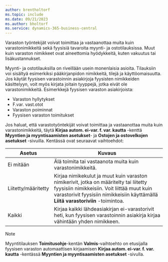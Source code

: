 ```yaml
---
author: brentholtorf
ms.topic: include
ms.date: 09/21/2023
ms.author: bholtorf
ms.service: dynamics-365-business-central
---
```


Varaston työntekijät voivat toimittaa ja vastaanottaa muita kuin varastonimikkeitä sekä fyysisiä tavaroita myynti- ja ostotilauksissa. Muut kuin varaston nimikkeet ovat aineettomia hyödykkeitä, kuten vakuutus tai lisäkustannukset.

Myynti- ja ostotilauksilla on riveillään usein monenlaisia asioita. Tilauksiin voi sisältyä esimerkiksi pääkirjanpidon nimikkeitä, tilejä ja käyttöomaisuutta. Jos käytät fyysisen varastoinnin asiakirjoja fyysisten nimikkeiden käsittelyyn, voit myös kirjata joitain tyyppejä, jotka eivät ole varastonimikkeitä. Esimerkkejä fyysisen varaston asiakirjoista:

* Varaston hyllytykset
* F.var. vast.otot
* Varaston poiminnat
* Fyysisen varaston toimitukset

Jos haluat, että varastotyöntekijät voivat toimittaa ja vastaanottaa muita kuin varastonimikkeitä, täytä **Kirjaa autom. ei-var. f. var. kautta** -kenttä **Myyntien ja myyntisaamisten asetukset**- ja **Ostojen ja ostovelkojen asetukset** -sivuilla. Kentässä ovat seuraavat vaihtoehdot:

|Asetus  |Kuvaus  |
|---------|---------|
|Ei mitään     |Älä toimita tai vastaanota muita kuin varastonimikkeitä.         |
|Liitetty/määritetty     | Kirjaa nimikekulut ja muut kuin varaston nimikerivit, jotka on määritelty tai liitetty fyysisiin nimikkeisiin. Voit liittää muut kuin varastorivit fyysisiin nimikkeisiin käyttämällä **Liitä varastoriviin** -toimintoa.        |
|Kaikki     | Kirjaa kaikki lähdeasiakirjan ei-varastorivit heti, kun fyysisen varastoinnin asiakirja kirjaa vähintään yhden nimikkeen.        |

> [!NOTE]
> Myyntitilauksen **Toimitusohje**-kentän **Valmis**-vaihtoehto on etusijalla fyysisen varaston automaattisen kirjaamisen **Kirjaa autom. ei-var. f. var. kautta** -kentässä **Myyntien ja myyntisaamisten asetukset** -sivulla.